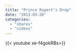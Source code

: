 ```yaml
---
title: "Prince Rupert’s Drop"
date: "2013-03-26"
categories:
  - "shares"
  - "videos"
---
```


<div style="width: 70vw;">{{< youtube xe-f4gokRBs>}}</div>
